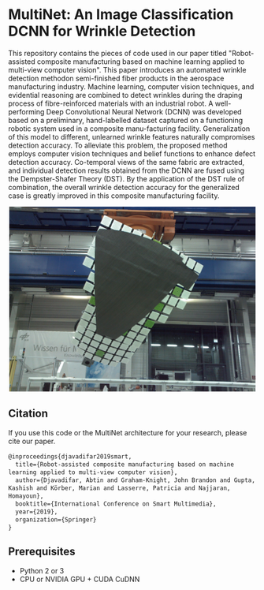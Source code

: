 # MultiNet: An Image Classification DCNN for Wrinkle Detection

This repository contains the pieces of code used in our paper titled "Robot-assisted composite manufacturing based on machine learning applied to multi-view computer vision". This paper introduces an automated wrinkle detection methodon semi-finished fiber products in the  aerospace manufacturing industry. Machine learning, computer vision techniques, and evidential reasoning are combined to detect wrinkles during the draping process of fibre-reinforced materials with an industrial robot. A well-performing Deep Convolutional Neural Network (DCNN) was developed based on a preliminary, hand-labelled dataset captured on a functioning robotic system used in a composite manu-facturing facility. Generalization of this model to different, unlearned wrinkle features naturally compromises detection accuracy. To alleviate this problem, the proposed method employs computer vision techniques and belief functions to enhance defect detection accuracy. Co-temporal views of the same fabric are extracted, and individual detection results obtained from the DCNN are fused using the Dempster-Shafer Theory (DST). By the application of the DST rule of combination, the overall wrinkle detection accuracy for the generalized case is greatly improved in this composite manufacturing facility.


<p align="center">
    <img src="imgs/Cam_1_Pic_19-07-52.jpg" width="500px"></br>
</p>

## Citation
If you use this code or the MultiNet architecture for your research, please cite our paper.
```
@inproceedings{djavadifar2019smart,
  title={Robot-assisted composite manufacturing based on machine learning applied to multi-view computer vision},
  author={Djavadifar, Abtin and Graham-Knight, John Brandon and Gupta, Kashish and Körber, Marian and Lasserre, Patricia and Najjaran, Homayoun},
  booktitle={International Conference on Smart Multimedia},
  year={2019},
  organization={Springer}
}
```

## Prerequisites
- Python 2 or 3
- CPU or NVIDIA GPU + CUDA CuDNN
